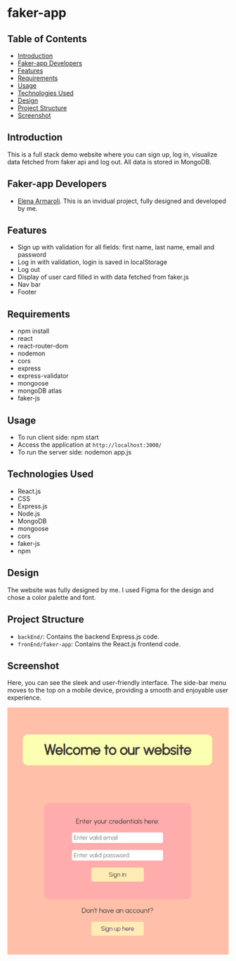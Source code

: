 # faker-app

## Table of Contents

- [Introduction](#introduction)
- [Faker-app Developers](#faker-app-developers)
- [Features](#features)
- [Requirements](#requirements)
- [Usage](#usage)
- [Technologies Used](#technologies-used)
- [Design](#design)
- [Project Structure](#project-structure)
- [Screenshot](#screenshot)

## Introduction
This is a full stack demo website where you can sign up, log in, visualize data fetched from faker api and log out. All data is stored in MongoDB.

## Faker-app Developers
- [Elena Armaroli](https://github.com/elenarmaroli). This is an invidual project, fully designed and developed by me. 

## Features
- Sign up with validation for all fields: first name, last name, email and password
- Log in with validation, login is saved in localStorage
- Log out
- Display of user card filled in with data fetched from faker.js
- Nav bar
- Footer

## Requirements
- npm install
- react
- react-router-dom
- nodemon
- cors
- express
- express-validator
- mongoose
- mongoDB atlas
- faker-js

## Usage
- To run client side: npm start
- Access the application at `http://localhost:3000/`
- To run the server side: nodemon app.js

## Technologies Used
- React.js
- CSS
- Express.js
- Node.js
- MongoDB
- mongoose
- cors
- faker-js
- npm 

## Design
The website was fully designed by me. 
I used Figma for the design and chose a color palette and font.

## Project Structure
- `backEnd/`: Contains the backend Express.js code.
- `fronEnd/faker-app`: Contains the React.js frontend code.

## Screenshot
Here, you can see the sleek and user-friendly interface. The side-bar menu moves to the top on a mobile device, providing a smooth and enjoyable user experience.

![](./images/faker-app.png)
